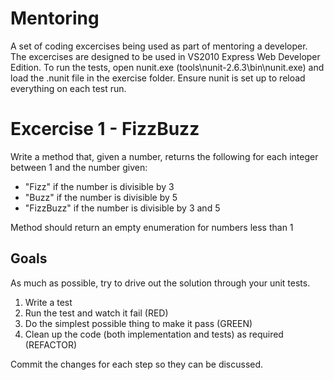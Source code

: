 Mentoring
=========
A set of coding excercises being used as part of mentoring a developer. The excercises are designed to be used in VS2010 Express Web Developer Edition.
To run the tests, open nunit.exe (tools\nunit-2.6.3\bin\nunit.exe) and load the .nunit file in the exercise folder. Ensure nunit is set up to reload everything on each test run.

Excercise 1 - FizzBuzz
=================
Write a method that, given a number, returns the following for each integer between 1 and the number given:
 - "Fizz" if the number is divisible by 3
 - "Buzz" if the number is divisible by 5
 - "FizzBuzz" if the number is divisible by 3 and 5

Method should return an empty enumeration for numbers less than 1 

Goals
---------
As much as possible, try to drive out the solution through your unit tests.

1.  Write a test
2.  Run the test and watch it fail (RED)
3.  Do the simplest possible thing to make it pass (GREEN)
4.  Clean up the code (both implementation and tests) as required (REFACTOR)

Commit the changes for each step so they can be discussed.
